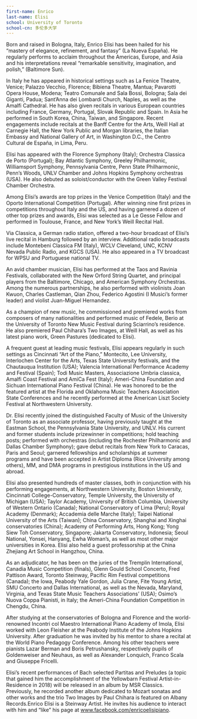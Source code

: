 ```yaml
---
first-name: Enrico
last-name: Elisi
school: University of Toronto
school-cn: 多伦多大学
---
```


Born and raised in Bologna, Italy, Enrico Elisi has been hailed for his “mastery of elegance, refinement, and fantasy” (La Nueva España). He regularly performs to acclaim throughout the Americas, Europe, and Asia and his interpretations reveal “remarkable sensitivity, imagination, and polish,” (Baltimore Sun).

In Italy he has appeared in historical settings such as La Fenice Theatre, Venice; Palazzo Vecchio, Florence; Bibiena Theatre, Mantua; Pavarotti Opera House, Modena; Teatro Comunale and Sala Bossi, Bologna; Sala dei Giganti, Padua; Sant’Anna dei Lombardi Church, Naples, as well as the Amalfi Cathedral. He has also given recitals in various European countries including France, Germany, Portugal, Slovak Republic and Spain. In Asia he performed in South Korea, China, Taiwan, and Singapore. Recent engagements include recitals at the Banff Centre for the Arts, Weill Hall at Carnegie Hall, the New York Public and Morgan libraries, the Italian Embassy and National Gallery of Art, in Washington D.C., the Centro Cultural de España, in Lima, Peru.

Elisi has appeared with the Florence Symphony (Italy); Orchestra Classica de Porto (Portugal); Bay Atlantic Symphony, Greeley Philharmonic, Williamsport Symphony, Pennsylvania Centre, Penn State Philharmonic, Penn’s Woods, UNLV Chamber and Johns Hopkins Symphony orchestras (USA). He also debuted as soloist/conductor with the Green Valley Festival Chamber Orchestra.

Among Elisi’s awards are top prizes in the Venice Competition (Italy) and the Oporto International Competition (Portugal). After winning nine first prizes in competitions throughout Italy and the US, and having garnered a dozen of other top prizes and awards, Elisi was selected as a Le Gesse Fellow and performed in Toulouse, France, and New York’s Weill Recital Hall.

Via Classica, a German radio station, offered a two-hour broadcast of Elisi’s live recital in Hamburg followed by an interview. Additional radio broadcasts include Montebeni Classica FM (Italy), WCLV Cleveland, UNC, KCNV Nevada Public Radio, and KGCS (USA). He also appeared in a TV broadcast for WPSU and Portuguese national TV.

An avid chamber musician, Elisi has performed at the Taos and Ravinia Festivals, collaborated with the New Orford String Quartet, and principal players from the Baltimore, Chicago, and American Symphony Orchestras. Among the numerous partnerships, he also performed with violinists Joan Kwuon, Charles Castleman, Qian Zhou, Federico Agostini (I Musici’s former leader) and violist Juan-Miguel Hernandez.

As a champion of new music, he commissioned and premiered works from composers of many nationalities and performed music of Fedele, Berio at the University of Toronto New Music Festival during Sciarrino’s residence. He also premiered Paul Chihara’s Two Images, at Weill Hall, as well as his latest piano work, Green Pastures (dedicated to Elisi).

A frequent guest at leading music festivals, Elisi appears regularly in such settings as Cincinnati “Art of the Piano,” Montecito, Lee University, Interlochen Center for the Arts, Texas State University festivals, and the Chautauqua Institution (USA); Valencia International Performance Academy and Festival (Spain); Todi Music Masters, Associazione Umbria classica, Amalfi Coast Festival and AmiCa Fest (Italy); Ameri-China Foundation and Sichuan International Piano Festival (China). He was honored to be the featured artist at the Florida and Oklahoma Music Teachers Association State Conferences and he recently performed at the American Liszt Society Festival at Northwestern University.

Dr. Elisi recently joined the distinguished Faculty of Music of the University of Toronto as an associate professor, having previously taught at the Eastman School, the Pennsylvania State University, and UNLV. His current and former students include prizewinner in competitions; hold teaching posts; performed with orchestras (including the Rochester Philharmonic and Dallas Chamber Symphony); gave debut recitals from New York to Caracas, Paris and Seoul; garnered fellowships and scholarships at summer programs and have been accepted in Artist Diploma (Rice University among others), MM, and DMA programs in prestigious institutions in the US and abroad.

Elisi also presented hundreds of master classes, both in conjunction with his performing engagements, at Northwestern University, Boston University, Cincinnati College-Conservatory, Temple University, the University of Michigan (USA); Taylor Academy, University of British Columbia, University of Western Ontario (Canada); National Conservatory of Lima (Peru); Royal Academy (Denmark); Accademia delle Marche (Italy); Taipei National University of the Arts (Taiwan); China Conservatory, Shanghai and Xinghai conservatories (China); Academy of Performing Arts, Hong Kong; Yong Siew Toh Conservatory, Singapore; Jakarta Conservatory, Indonesia; Seoul National, Yonsei, Hanyang, Ewha Woman’s, as well as most other major universities in Korea. Elisi also held a guest professorship at the China Zhejiang Art School in Hangzhou, China.

As an adjudicator, he has been on the juries of the Tremplin International, Canadia Music Competition (finals), Glenn Gould School Concerto, Fred Pattison Award, Toronto Steinway, Pacific Rim Festival competitions (Canada); the Iowa, Peabody Yale Gordon, Julia Crane, Fite Young Artist, SMU Concerto and Dallas International, as well as the Nevada, Maryland, Virginia, and Texas State Music Teachers Associations’ (USA); Osimo’s Nuova Coppa Pianisti, in Italy; the Ameri-China Foundation Competition in Chengdu, China.

After studying at the conservatories of Bologna and Florence and the world-renowned Incontri col Maestro International Piano Academy of Imola, Elisi worked with Leon Fleisher at the Peabody Institute of the Johns Hopkins University. After graduation he was invited by his mentor to share a recital at the World Piano Pedagogy Conference. Among his other teachers were pianists Lazar Berman and Boris Petrushansky, respectively pupils of Goldenweiser and Neuhaus, as well as Alexander Lonquich, Franco Scala and Giuseppe Fricelli.

Elisi’s recent performances of Bach selected Partitas and Preludes (a topic that gained him the accomplishment of the Yellowbarn Festival Artist-in-Residence in 2018) will be released in an album by MSR Classics. Previously, he recorded another album dedicated to Mozart sonatas and other works and the trio Two Images by Paul Chihara is featured on Albany Records.Enrico Elisi is a Steinway Artist. He invites his audience to interact with him and “like” his page at www.facebook.com/enricoelisipiano.